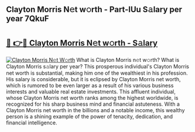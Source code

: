 ## Clayton Morris N𝚎t w𝚘rth - Part-IUu S𝚊lary per year 7QkuF

# <h2><a href="http://gc3b2f.nevu.top/?p=Clayton+Morris">🔗 👉🔴 Clayton Morris N𝚎t w𝚘rth - S𝚊lary</a></h2>

[![Clayton Morris N𝚎t W𝚘rth](https://i.imgur.com/Oavwk0R.jpeg)](http://gc3b2f.nevu.top/?p=Clayton+Morris)
What is Clayton Morris n𝚎t w𝚘rth? What is Clayton Morris s𝚊lary per year?
This prosperous individual's Clayton Morris net worth is substantial, making him one of the wealthiest in his profession. His salary is considerable, but it is eclipsed by Clayton Morris net worth, which is rumored to be even larger as a result of his various business interests and valuable real estate investments. This affluent individual, whose Clayton Morris net worth ranks among the highest worldwide, is recognized for his sharp business mind and financial astuteness. With a Clayton Morris net worth in the billions and a notable income, this wealthy person is a shining example of the power of tenacity, dedication, and financial intelligence.
